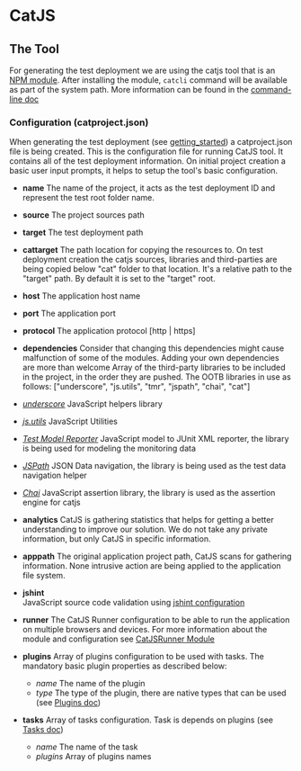 CatJS
==============

## The Tool
  For generating the test deployment we are using the catjs tool that is an [NPM module](https://www.npmjs.org/package/catjs). After installing the module, <code>catcli</code> command will be available as part of the system path. 
  More information can be found  in the [command-line doc](cli.html)
  
### Configuration (catproject.json) 
  When generating the test deployment (see [getting_started](getting_started.html)) a catproject.json file is being created. This is the configuration file for running CatJS tool. It contains all of the test deployment information.
  On initial project creation a basic user input prompts, it helps to setup the tool's basic configuration.
  
  * **name**
  The name of the project, it acts as the test deployment ID and represent the test root folder name.
  
  * **source**
  The project sources path
  
  * **target**
  The test deployment path
  
  * **cattarget**
  The path location for copying the resources to. On test deployment creation the catjs sources, libraries and third-parties are being copied below "cat" folder to that location.
  It's a relative path to the "target" path. By default it is set to the "target" root. 
  
  * **host**
  The application host name
  
  * **port**
  The application port
  
  * **protocol**
  The application protocol [http | https]
  
  * **dependencies** Consider that changing this dependencies might cause malfunction of some of the modules. Adding your own dependencies are more than welcome 
  Array of the third-party libraries to be included in the project, in the order they are pushed. The OOTB libraries in use as follows: ["underscore", "js.utils", "tmr", "jspath", "chai",  "cat"]   
  * *[underscore](http://underscorejs.org/)* JavaScript helpers library
  * *[js.utils](https://github.com/lastboy/js.utils)* JavaScript Utilities
  * *[Test Model Reporter](https://github.com/lastboy/test-unit-reporter)* JavaScript model to JUnit XML reporter, the library is being used for modeling the monitoring data
  * *[JSPath](https://github.com/dfilatov/jspath)* JSON Data navigation, the library is being used as the test data navigation helper
  * *[Chai](http://chaijs.com/)* JavaScript assertion library, the library is used as the assertion engine for catjs
  
  * **analytics**
  CatJS is gathering statistics that helps for getting a better understanding to improve our solution. We do not take any private information, but only CatJS in specific information.
  
  * **apppath**
  The original application project path, CatJS scans for gathering information. None intrusive action are being applied to the application file system.
   
  * **jshint**   
  JavaScript source code validation using [jshint configuration](http://jshint.com/docs/options/)
   
  * **runner** 
  The CatJS Runner configuration to be able to run the application on multiple browsers and devices. For more information about the module and configuration see [CatJSRunner Module](https://www.npmjs.org/package/mobilerunner)
   
  * **plugins**
  Array of plugins configuration to be used with tasks. The mandatory basic plugin properties as described below:
    + *name* The name of the plugin 
    + *type* The type of the plugin, there are native types that can be used (see [Plugins doc](plugins.md))  
  
  * **tasks**
  Array of tasks configuration. Task is depends on plugins (see [Tasks doc](tasks.md))
    + *name* The name of the task
    + *plugins* Array of plugins names
    

  
  
  
